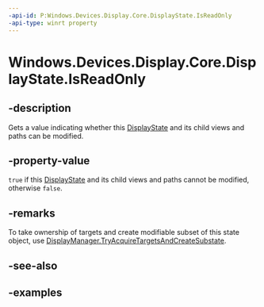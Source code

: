 ```yaml
---
-api-id: P:Windows.Devices.Display.Core.DisplayState.IsReadOnly
-api-type: winrt property
---
```


<!-- Property syntax.
public bool IsReadOnly { get; }
-->

# Windows.Devices.Display.Core.DisplayState.IsReadOnly

## -description
Gets a value indicating whether this [DisplayState](displaystate.md) and its child views and paths can be modified.

## -property-value
`true` if this [DisplayState](displaystate.md) and its child views and paths cannot be modified, otherwise `false`.

## -remarks
To take ownership of targets and create modifiable subset of this state object, use [DisplayManager.TryAcquireTargetsAndCreateSubstate](displaymanager_tryacquiretargetsandcreatesubstate_1986245730.md).

## -see-also

## -examples
